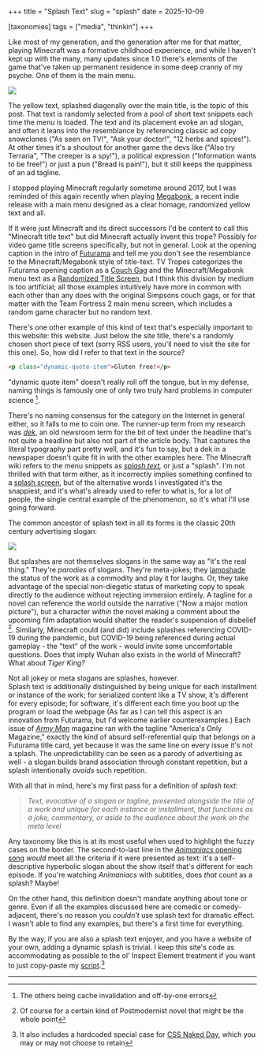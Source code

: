 +++
title =  "Splash Text"
slug =  "splash"
date = 2025-10-09

[taxonomies]
tags = ["media", "thinkin"]
+++


Like most of my generation, and the generation after me for that matter, playing Minecraft was a formative childhood experience, and while I haven't kept up with the many, many updates since 1.0 there's elements of the game that've taken up permanent residence in some deep cranny of my psyche. 
One of them is the main menu. 

<img  src="/images/2025-10-09/minecraft_title.jpg" />

The yellow text, splashed diagonally over the main title, is the topic of this post.
That text is randomly selected from a pool of short text snippets each time the menu is loaded. 
The text and its placement evoke an ad slogan, and often it leans into the resemblance by referencing classic ad copy snowclones ("As seen on TV!",  "Ask your doctor!", "12 herbs and spices!"). 
At other times it's a shoutout for another game the devs like ("Also try Terraria", "The creeper is a spy!"), a political expression ("Information wants to be free!") or just a pun ("Bread is pain!"), but it still keeps the quippiness of an ad tagline.  

I stopped playing Minecraft regularly sometime around 2017, but I was reminded of this again recently when playing [Megabonk](https://store.steampowered.com/app/3405340/Megabonk/), a recent indie release with a main menu designed as a clear homage, randomized yellow text and all. 

If it were just Minecraft and its direct successors I'd be content to call this "Minecraft title text" but did Minecraft actually invent this trope? 
Possibly for video game title screens specifically, but not in general.
Look at the opening caption in the intro of [Futurama](https://www.youtube.com/watch?v=6F1QNfmiqHc) and tell me you don't see the resemblance to the Minecraft/Megabonk style of title-text. 
TV Tropes categorizes the Futurama opening caption as a [Couch Gag](https://tvtropes.org/pmwiki/pmwiki.php/Main/CouchGag) and the Minecraft/Megabonk menu text as a [Randomized Title Screen](https://tvtropes.org/pmwiki/pmwiki.php/Main/RandomizedTitleScreen), but I think this division by medium is too artificial; all those examples intuitively have more in common with each other than any does with the original Simpsons couch gags, or for that matter with the Team Fortress 2 main menu screen, which includes a random game character but no random text. 

There's one other example of this kind of text that's especially important to this website: this website. 
Just below the site title, there's a randomly chosen short piece of text (sorry RSS users, you'll need to visit the site for this one). 
So, how did I refer to that text in the source?

```html
<p class="dynamic-quote-item">Gluten free!</p>
```

"dynamic quote item" doesn't really roll off the tongue, but in my defense, naming things is famously one of only two truly hard problems in computer science [^1].  

There's no naming consensus for the category on the Internet in general either, so it falls to me to coin one. The runner-up term from my research was *[dek](https://en.wiktionary.org/wiki/dek#Etymology_1)*, an old newsroom term for the bit of text under the headline that's not quite a headline but also not part of the article body. That captures the literal typography part pretty well, and it's fun to say, but a dek in a newspaper doesn't quite fit in with the other examples here. 
The Minecraft wiki refers to the menu snippets as *[splash text](https://minecraft.fandom.com/wiki/Splash),* or just a "splash". 
I'm not thrilled with that term either, as it incorrectly implies something confined to a [splash screen](https://en.wikipedia.org/wiki/Splash_screen), but of the alternative words I investigated it's the snappiest, and it's what's already used to refer to what is, for a lot of people, the single central example of the phenomenon, so it's what I'll use going forward. 

The common ancestor of splash text in all its forms is the classic 20th century advertising slogan:

<!-- https://d12r87knhq09bn.cloudfront.net/uploads/2012/02/d00068.tifx_0.jpg -->
<img src = "/images/2025-10-09/coke.jpg" />

But splashes are not themselves slogans in the same way as "it's the real thing."
They're *parodies* of slogans.  They're meta-jokes; they [lampshade](https://tvtropes.org/pmwiki/pmwiki.php/Main/LampshadeHanging) the status of the work as a commodity and play it for laughs. 
Or, they take advantage of the special non-diegetic status of marketing copy to speak directly to the audience without rejecting immersion entirely. 
A tagline for a novel can reference the world outside the narrative ("Now a major motion picture"), but a character *within* the novel making a comment about the upcoming film adaptation would shatter the reader's suspension of disbelief [^2]. Similarly, Minecraft could (and did) include splashes referencing COVID-19 during the pandemic, but COVID-19 being referenced during actual gameplay - the "text" of the work - would invite some uncomfortable questions. Does that imply Wuhan also exists in the world of Minecraft? What about *Tiger King?* 

Not all jokey or meta slogans are splashes, however.  
Splash text is additionally distinguished by being unique for each installment or instance of the work; for serialized content like a TV show, it's different for every episode; for software, it's different each time you boot up the program or load the webpage (As far as I can tell this aspect is an innovation from Futurama, but I'd welcome earlier counterexamples.) 
Each issue of *[Army Man](https://en.wikipedia.org/wiki/Army_Man_(magazine))* magazine ran with the tagline "America's Only Magazine," exactly the kind of absurd self-referential quip that belongs on a Futurama title card, yet  because it was the same line on every issue it's not a splash.
The unpredictability can be seen as a parody of advertising as well - a slogan builds brand association through constant repetition, but a splash intentionally *avoids* such repetition. 


With all that in mind, here's my first pass for a definition of *splash text:*

<blockquote>
<em> 
Text, evocative of a slogan or tagline, presented alongside the title of a work and unique for each instance or installment, that functions as a joke, commentary, or aside to the audience about the work on the meta level
</em>
</blockquote>


Any taxonomy like this is at its most useful when used to highlight the fuzzy cases on the border.
The second-to-last line in the [*Animaniacs* opening song](https://www.youtube.com/watch?v=k3h30idZozs) *would* meet all the criteria if it were presented as text: it's a self-descriptive hyperbolic slogan about the show itself that's different for each episode. 
If you're watching *Animaniacs* with subtitles, does *that* count as a splash? Maybe!


On the other hand, this definition doesn't mandate anything about tone or genre. 
Even if all the examples discussed here are comedic or comedy-adjacent, there's no reason you *couldn't* use splash text for dramatic effect.
I wasn't able to find any examples, but there's a first time for everything.


By the way, if you are also a splash text enjoyer, and you have a website of your own, adding a dynamic splash is trivial. I keep this site's code as accommodating as possible to the ol' Inspect Element treatment if you want to just copy-paste my [script](/script.js).[^3]

---
[^1]: The others being cache invalidation and off-by-one errors



[^2]: Of course for a certain kind of Postmodernist novel that might be the whole point

[^3]:It also includes a hardcoded special case for [CSS Naked Day](https://css-naked-day.org/), which you may or may not choose to retain

